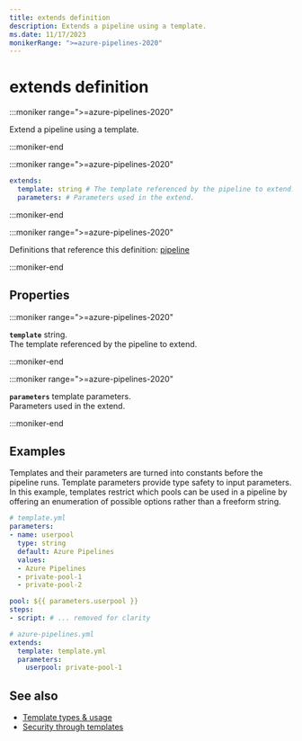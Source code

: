 ```yaml
---
title: extends definition
description: Extends a pipeline using a template.
ms.date: 11/17/2023
monikerRange: ">=azure-pipelines-2020"
---
```


# extends definition

<!-- :::description::: -->
:::moniker range=">=azure-pipelines-2020"

<!-- :::editable-content name="description"::: -->
Extend a pipeline using a template.
<!-- :::editable-content-end::: -->

:::moniker-end
<!-- :::description-end::: -->

<!-- :::syntax::: -->
:::moniker range=">=azure-pipelines-2020"

```yaml
extends:
  template: string # The template referenced by the pipeline to extend.
  parameters: # Parameters used in the extend.
```

:::moniker-end
<!-- :::syntax-end::: -->

<!-- :::parents::: -->
:::moniker range=">=azure-pipelines-2020"

Definitions that reference this definition: [pipeline](pipeline.md)

:::moniker-end
<!-- :::parents-end::: -->

## Properties

<!-- :::properties::: -->
<!-- :::item name="template"::: -->
:::moniker range=">=azure-pipelines-2020"

**`template`** string.<br><!-- :::editable-content name="propDescription"::: -->
The template referenced by the pipeline to extend.
<!-- :::editable-content-end::: -->

:::moniker-end
<!-- :::item-end::: -->
<!-- :::item name="parameters"::: -->
:::moniker range=">=azure-pipelines-2020"

**`parameters`** template parameters.<br><!-- :::editable-content name="propDescription"::: -->
Parameters used in the extend.
<!-- :::editable-content-end::: -->

:::moniker-end
<!-- :::item-end::: -->
<!-- :::properties-end::: -->

<!-- :::remarks::: -->
<!-- :::editable-content name="remarks"::: -->
<!-- :::editable-content-end::: -->
<!-- :::remarks-end::: -->

<!-- :::examples::: -->
<!-- :::editable-content name="examples"::: -->
## Examples

Templates and their parameters are turned into constants before the pipeline runs.
Template parameters provide type safety to input parameters.
In this example, templates restrict which pools can be used in a pipeline by offering an enumeration of possible options rather than a freeform string.

```yaml
# template.yml
parameters:
- name: userpool
  type: string
  default: Azure Pipelines
  values:
  - Azure Pipelines
  - private-pool-1
  - private-pool-2

pool: ${{ parameters.userpool }}
steps:
- script: # ... removed for clarity
```

```yaml
# azure-pipelines.yml
extends:
  template: template.yml
  parameters:
    userpool: private-pool-1
```
<!-- :::editable-content-end::: -->
<!-- :::examples-end::: -->

<!-- :::see-also::: -->
<!-- :::editable-content name="seeAlso"::: -->
## See also

- [Template types & usage](/azure/devops/pipelines/process/templates)
- [Security through templates](/azure/devops/pipelines/security/templates)
<!-- :::editable-content-end::: -->
<!-- :::see-also-end::: -->